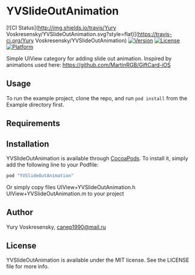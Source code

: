 # YVSlideOutAnimation

[![CI Status](http://img.shields.io/travis/Yury Voskresensky/YVSlideOutAnimation.svg?style=flat)](https://travis-ci.org/Yury Voskresensky/YVSlideOutAnimation)
[![Version](https://img.shields.io/cocoapods/v/YVSlideOutAnimation.svg?style=flat)](http://cocoapods.org/pods/YVSlideOutAnimation)
[![License](https://img.shields.io/cocoapods/l/YVSlideOutAnimation.svg?style=flat)](http://cocoapods.org/pods/YVSlideOutAnimation)
[![Platform](https://img.shields.io/cocoapods/p/YVSlideOutAnimation.svg?style=flat)](http://cocoapods.org/pods/YVSlideOutAnimation)

Simple UIView category for adding slide out animation. Inspired by animations used here: https://github.com/MartinRGB/GiftCard-iOS

## Usage

To run the example project, clone the repo, and run `pod install` from the Example directory first.

## Requirements

## Installation

YVSlideOutAnimation is available through [CocoaPods](http://cocoapods.org). To install
it, simply add the following line to your Podfile:

```ruby
pod "YVSlideOutAnimation"
```

Or simply copy files UIView+YVSlideOutAnimation.h UIView+YVSlideOutAnimation.m to your project

## Author

Yury Voskresensky, canep1990@mail.ru

## License

YVSlideOutAnimation is available under the MIT license. See the LICENSE file for more info.
